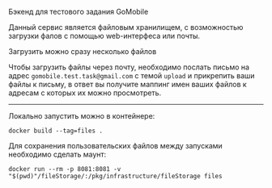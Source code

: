 Бэкенд для тестового задания GoMobile

Данный сервис является файловым хранилищем,
c возможностью загрузки фалов с помощью web-интерфеса или почты.

Загрузить можно сразу неcколько файлов

Чтобы загрузить файлы через почту, необходимо послать письмо на адрес `gomobile.test.task@gmail.com` с темой `upload` и прикрепить ваши файлы к письму, в ответ вы получите маппинг имен ваших файлов к адресам с которых их можно просмотреть.

----

Локально запустить можно в контейнере:

`docker build --tag=files .`

Для сохранения пользовательских файлов между запусками необходимо сделать маунт:

`docker run --rm -p 8081:8081 -v "$(pwd)"/fileStorage/:/pkg/infrastructure/fileStorage files`